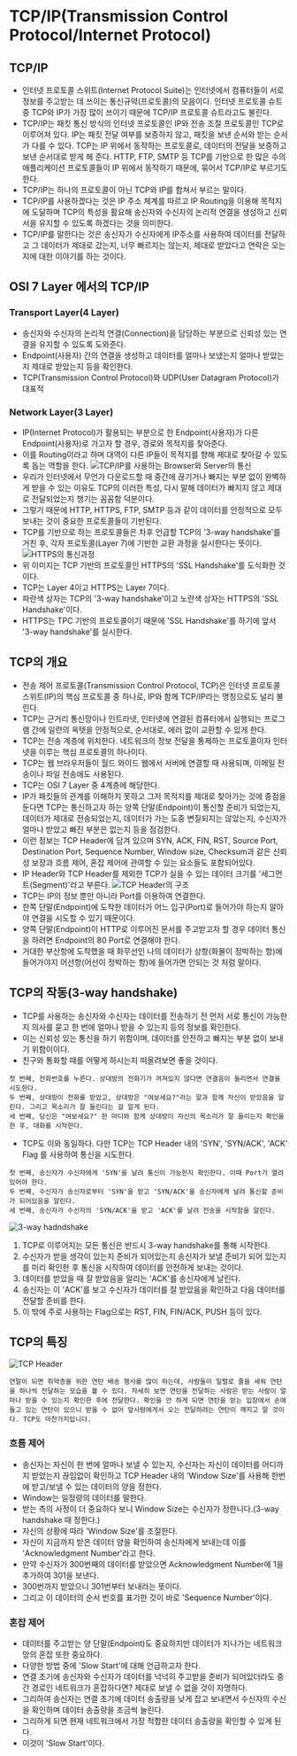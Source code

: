 # TCP/IP(Transmission Control Protocol/Internet Protocol)
## TCP/IP
- 인터넷 프로토콜 스위트(Internet Protocol Suite)는 인터넷에서 컴퓨터들이 서로 정보를 주고받는 데 쓰이는 통신규약(프로토콜)의 모음이다. 인터넷 프로토콜 슈트 중 TCP와 IP가 가장 많이 쓰이기 때문에 TCP/IP 프로토콜 슈트라고도 불린다.
- TCP/IP는 패킷 통신 방식의 인터넷 프로토콜인 IP와 전송 조절 프로토콜인 TCP로 이루어져 있다. IP는 패킷 전달 여부를 보증하지 않고, 패킷을 보낸 순서와 받는 순서가 다를 수 있다. TCP는 IP 위에서 동작하는 프로토콜로, 데이터의 전달을 보증하고 보낸 순서대로 받게 해 준다. HTTP, FTP, SMTP 등 TCP를 기반으로 한 많은 수의 애플리케이션 프로토콜들이 IP 위에서 동작하기 때문에, 묶어서 TCP/IP로 부르기도 한다.
- TCP/IP는 하나의 프로토콜이 아닌 TCP와 IP를 합쳐서 부르는 말이다.
- TCP/IP를 사용하겠다는 것은 IP 주소 체계를 따르고 IP Routing을 이용해 목적지에 도달하며 TCP의 특성을 활요해 송신자와 수신자의 논리적 연결을 생성하고 신뢰서을 유지할 수 있도록 하겠다는 것을 의미한다.
- TCP/IP를 말한다는 것은 송신자가 수신자에게 IP주소를 사용하여 데이터를 전달하고 그 데이터가 제대로 갔는지, 너무 빠르지는 않는지, 제대로 받았다고 연락은 오는지에 대한 이야기를 하는 것이다.

## OSI 7 Layer 에서의 TCP/IP
### Transport Layer(4 Layer)
- 송신자와 수신자의 논리적 연결(Connection)을 담당하는 부분으로 신뢰성 있는 연결을 유지할 수 있도록 도와준다.
- Endpoint(사용자) 간의 연결을 생성하고 데이터를 얼마나 보냈는지 얼마나 받았는지 제대로 받았는지 등을 확인한다.
- TCP(Transmission Control Protocol)와 UDP(User Datagram Protocol)가 대표적
### Network Layer(3 Layer)
- IP(Internet Protocol)가 활용되는 부분으로 한 Endpoint(사용자)가 다른 Endpoint(사용자)로 가고자 할 경우, 경로와 목적지를 찾아준다.
- 이를 Routing이라고 하며 대역이 다른 IP들이 목적지를 향해 제대로 찾아갈 수 있도록 돕는 역할을 한다.
![TCP/IP를 사용하는 Browser와 Server의 통신](https://github.com/user-attachments/assets/d5afaab6-4c3c-47bc-8c69-8209ead26cb9)
- 우리가 인터넷에서 무언가 다운로드할 때 중간에 끊기거나 빠지는 부분 없이 완벽하게 받을 수 있는 이유도 TCP의 이러한 특성, 다시 말해 데이터가 빠지지 않고 제대로 전달되었는지 챙기는 꼼꼼함 덕분이다.
- 그렇기 때문에 HTTP, HTTPS, FTP, SMTP 등과 같이 데이터를 안정적으로 모두 보내는 것이 중요한 프로토콜들이 기반된다.
- TCP를 기반으로 하는 프로토콜들은 차후 언급할 TCP의 '3-way handshake'를 거친 후, 각자 프로토콜(Layer 7)에 기반한 교환 과정을 실시한다는 뜻이다.
![HTTPS의 통신과정](https://github.com/user-attachments/assets/ca4f095a-b77a-40a4-8334-9c9ae7d6ed9a)
- 위 이미지는 TCP 기반의 프로토콜인 HTTPS의 'SSL Handshake'를 도식화한 것이다.
- TCP는 Layer 4이고 HTTPS는 Layer 7이다.
- 파란색 상자는 TCP의 '3-way handshake'이고 노란색 상자는 HTTPS의 'SSL Handshake'이다.
- HTTPS는 TPC 기반의 프로토콜이기 때문에 'SSL Handshake'를 하기에 앞서 '3-way handshake'를 실시한다.
## TCP의 개요
- 전송 제어 프로토콜(Transmission Control Protocol, TCP)은 인터넷 프로토콜 스위트(IP)의 핵심 프로토콜 중 하나로, IP와 함께 TCP/IP라는 명칭으로도 널리 불린다.
- TCP는 근거리 통신망이나 인트라넷, 인터넷에 연결된 컴퓨터에서 실행되는 프로그램 간에 일련의 옥텟을 안정적으로, 순서대로, 에러 없이 교환할 수 있게 한다.
- TCP는 전송 계층에 위치한다. 네트워크의 정보 전달을 통제하는 프로토콜이자 인터넷을 이루는 핵심 프로토콜의 하나이다.
- TCP는 웹 브라우저들이 월드 와이드 웹에서 서버에 연결할 때 사용되며, 이메일 전송이나 파일 전송에도 사용된다.
- TCP는 OSI 7 Layer 중 4계층에 해당한다.
- IP가 패킷들의 관계를 이해하지 못하고 그저 목적지를 제대로 찾아가는 것에 중점을 둔다면 TCP는 통신하고자 하는 양쪽 단말(Endpoint)이 통신할 준비가 되었는지, 데이터가 제대로 전송되었는지, 데이터가 가는 도중 변질되지는 않았는지, 수신자가 얼마나 받았고 빠진 부분은 없는지 등을 점검한다.
- 이런 정보는 TCP Header에 담겨 있으며 SYN, ACK, FIN, RST, Source Port, Destination Port, Sequence Number, Window size, Checksum과 같은 신뢰성 보장과 흐름 제어, 혼잡 제어에 관여할 수 있는 요소들도 포함되어있다.
- IP Header와 TCP Header를 제외한 TCP가 실을 수 있는 데이터 크기를 '세그먼트(Segment)'라고 부른다.
![TCP Header의 구조](https://github.com/user-attachments/assets/d75d24ad-7746-4159-aa42-bdbdc03dc8c8)
- TCP는 IP의 정보 뿐만 아니라 Port를 이용하여 연결한다.
- 한쪽 단말(Endpoint)에 도착한 데이터가 어느 입구(Port)로 들어가야 하는지 알아야 연결을 시도할 수 있기 때문이다.
- 양쪽 단말(Endpoint)이 HTTP로 이루어진 문서를 주고받고자 할 경우 데이터 통신을 하려면 Endpoint의 80 Port로 연결해야 한다.
- 거대한 부산항에 도착했을 때 화무선인 나의 데이터가 상항(화물이 정박하는 항)에 들어가야지 어선항(어선이 정박하는 항)에 들어가면 안되는 것 처럼 말이다.
## TCP의 작동(3-way handshake)
- TCP를 사용하는 송신자와 수신자는 데이터를 전송하기 전 먼저 서로 통신이 가능한 지 의사를 묻고 한 번에 얼마나 받을 수 있는지 등의 정보를 확인한다.
- 이는 신뢰성 있는 통신을 하기 위함이며, 데이터를 안전하고 빠지는 부분 없이 보내기 위함이이다.
- 친구와 통화할 때를 어떻게 하시는지 떠올려보면 좋을 것이다.
```
첫 번째, 전화번호를 누른다. 상대방의 전화기가 꺼져있지 않다면 연결음이 들리면서 연결을 시도한다.
두 번째, 상대방이 전화를 받았고, 상대방은 "여보세요?"라는 말과 함께 자신이 받았음을 알린다. 그리고 목소리가 잘 들린다는 걸 알게 된다.
세 번째, 당신은 "여보세요?" 한 마디와 함께 상대방이 자신의 목소리가 잘 들리는지 확인을 한 후, 대화를 시작한다.
```
- TCP도 이와 동일하다. 다만 TCP는 TCP Header 내의 'SYN', 'SYN/ACK', 'ACK' Flag 를 사용하여 통신을 시도한다.
```
첫 번째, 송신자가 수신자에게 'SYN'을 날려 통신이 가능한지 확인한다. 이때 Port가 열려 있어야 한다.
두 번째, 수신자가 송신자로부터 'SYN'을 받고 'SYN/ACK'을 송신자에게 날려 통신할 준비가 되어있음을 알린다.
세 번째, 송신자가 수신자의 'SYN/ACK'을 받고 'ACK'를 날려 전송을 시작함을 알린다.
```
![3-way hadndshake](https://github.com/user-attachments/assets/d2816c41-af05-4073-b9af-193f28ff01b5)
1. TCP로 이루어지는 모든 통신은 반드시 3-way handshake를 통해 시작한다.
2. 수신자가 받을 생각이 있는지 준비가 되어있는지 송신자가 보낼 준비가 되어 있는지를 미리 확인한 후 통신을 시작하여 데이터를 안전하게 보내는 것이다.
3. 데이터를 받았을 때 잘 받았음을 알리는 'ACK'를 송신자에게 날린다.
4. 송신자는 이 'ACK'를 보고 수신자가 데이터를 잘 받았음을 확인하고 다음 데이터를 전달할 준비를 한다.
5. 이 밖에 주로 사용하는 Flag으로는 RST, FIN, FIN/ACK, PUSH 등이 있다.
## TCP의 특징
![TCP Header](https://github.com/user-attachments/assets/09e754c4-a58b-4d38-9a26-776c01f7cab8)
```
연말이 되면 취약층을 위한 연탄 배송 행사를 많이 하는데, 사람들이 일렬로 줄을 세워 연탄을 하나씩 전달하는 모습을 볼 수 있다. 자세히 보면 연탄을 전달하는 사람은 받는 사람이 얼마나 받을 수 있는지 확인한 후에 전달한다. 확인을 안 하게 되면 연탄을 받는 입장에서 손에 들고 있는 연탄이 있으니 받을 수 없어 앞사람에게서 오는 전달하려는 연탄이 깨지고 말 것이다. TCP도 마찬가지입니다. 
```
### 흐름 제어
- 송신자는 자신이 한 번에 얼마나 보낼 수 있는지, 수신자는 자신이 데이터를 어디까지 받았는지 끊임없이 확인하고 TCP Header 내의 'Window Size'를 사용해 한번에 받고/보낼 수 있는 데이터의 양을 정한다.
- Window는 일정량의 데이터를 말한다.
- 받는 측의 사정이 더 중요하다 보니 Window Size는 수신자가 정한니다.(3-way handshake 때 정한다.)
- 자신의 상황에 따라 'Window Size'를 조절한다.
- 자신이 지금까지 받은 데이터 양을 확인하여 송신자에게 보내는데 이를 'Acknowledgment Number'라고 한다.
- 만약 수신자가 300번째의 데이터를 받았으면 Acknowledgment Number에 1을 추가하여 301을 보낸다.
- 300번까지 받았으니 301번부터 보내라는 뜻이다.
- 그리고 이 데이터의 순서 번호를 표기한 것이 바로 'Sequence Number'이다.
### 혼잡 제어
- 데이터를 주고받는 양 단말(Endpoint)도 중요하지만 데이터가 지나가는 네트워크망의 혼잡 또한 중요하다.
- 다양한 방법 중에 'Slow Start'에 대해 언급하고자 한다.
- 연결 초기에 송신자와 수신자가 데이터를 넉넉히 주고받을 준비가 되어있더라도 중간 경로인 네트워크가 혼잡하다면? 제대로 보낼 수 없을 것이 자명하다.
- 그리하여 송신자는 연결 초기에 데이터 송출량을 낮게 잡고 보내면서 수신자의 수신을 확인하며 데이터 송출량을 조금씩 늘린다.
- 그리하게 되면 현재 네트워크에서 가장 적합한 데이터 송출량을 확인할 수 있게 된다.
- 이것이 'Slow Start'이다.
